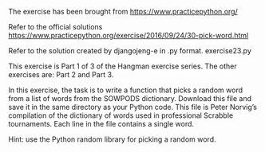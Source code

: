 The exercise has been brought from https://www.practicepython.org/

Refer to the official solutions https://www.practicepython.org/exercise/2016/09/24/30-pick-word.html 


Refer to the solution created by djangojeng-e in .py format. exercise23.py


This exercise is Part 1 of 3 of the Hangman exercise series. The other exercises are: Part 2 and Part 3.

In this exercise, the task is to write a function that picks a random word from a list of words from the SOWPODS dictionary. Download this file and save it in the same directory as your Python code. This file is Peter Norvig’s compilation of the dictionary of words used in professional Scrabble tournaments. Each line in the file contains a single word.

Hint: use the Python random library for picking a random word.
